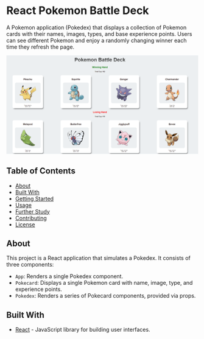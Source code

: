 # React Pokemon Battle Deck

A Pokemon application (Pokedex) that displays a collection of Pokemon cards with their names, images, types, and base experience points. Users can see different Pokemon and enjoy a randomly changing winner each time they refresh the page.

![Pokedex Screenshot](/images/pokedex.png)

## Table of Contents

- [About](#about)
- [Built With](#built-with)
- [Getting Started](#getting-started)
- [Usage](#usage)
- [Further Study](#further-study)
- [Contributing](#contributing)
- [License](#license)

## About

This project is a React application that simulates a Pokedex. It consists of three components:

- `App`: Renders a single Pokedex component.
- `Pokecard`: Displays a single Pokemon card with name, image, type, and experience points.
- `Pokedex`: Renders a series of Pokecard components, provided via props.

## Built With

- [React](https://reactjs.org/) - JavaScript library for building user interfaces.
